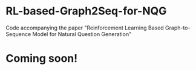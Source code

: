 # RL-based-Graph2Seq-for-NQG
Code accompanying the paper "Reinforcement Learning Based Graph-to-Sequence Model for Natural Question Generation"


# Coming soon!
